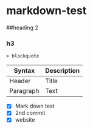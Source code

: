 # markdown-test

##heading 2

### h3

	> blockquote
  
| Syntax | Description |
| ----------- | ----------- |
| Header | Title |
| Paragraph | Text |

- [x] Mark down test
- [x] 2nd commit
- [x] website
